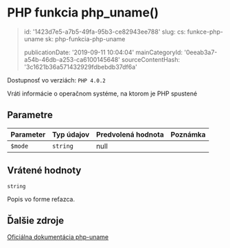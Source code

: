 PHP funkcia php_uname()
=======================

> id: '1423d7e5-a7b5-49fa-95b3-ce82943ee788'
> slug:
> 	cs: funkce-php-uname
> 	sk: php-funkcia-php-uname
> 
> publicationDate: '2019-09-11 10:04:04'
> mainCategoryId: '0eeab3a7-a54b-46db-a253-ca6100145648'
> sourceContentHash: '3c1621b36a571432929fdbebdb37df6a'

Dostupnosť vo verziách: `PHP 4.0.2`

Vráti informácie o operačnom systéme, na ktorom je PHP spustené


Parametre
--------------

| Parameter | Typ údajov | Predvolená hodnota | Poznámka |
|-----|-----|-----|-----|
| `$mode` | `string` | null | |


Vrátené hodnoty
----------------

`string`

Popis vo forme reťazca.

Ďalšie zdroje
------------

[Oficiálna dokumentácia php-uname](https://www.php.net/manual/en/function.php-uname.php)
